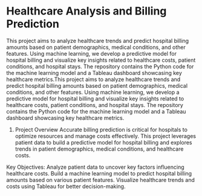 # Healthcare Analysis and Billing Prediction

This project aims to analyze healthcare trends and predict hospital billing amounts based on patient demographics, medical conditions, and other features. Using machine learning, we develop a predictive model for hospital billing and visualize key insights related to healthcare costs, patient conditions, and hospital stays. The repository contains the Python code for the machine learning model and a Tableau dashboard showcasing key healthcare metrics.This project aims to analyze healthcare trends and predict hospital billing amounts based on patient demographics, medical conditions, and other features. Using machine learning, we develop a predictive model for hospital billing and visualize key insights related to healthcare costs, patient conditions, and hospital stays. The repository contains the Python code for the machine learning model and a Tableau dashboard showcasing key healthcare metrics.

1. Project Overview
Accurate billing prediction is critical for hospitals to optimize resources and manage costs effectively. This project leverages patient data to build a predictive model for hospital billing and explores trends in patient demographics, medical conditions, and healthcare costs.

Key Objectives:
Analyze patient data to uncover key factors influencing healthcare costs.
Build a machine learning model to predict hospital billing amounts based on various patient features.
Visualize healthcare trends and costs using Tableau for better decision-making.

